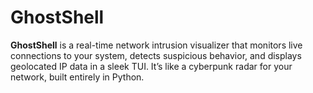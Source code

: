# GhostShell
**GhostShell** is a real-time network intrusion visualizer that monitors live connections to your system, detects suspicious behavior, and displays geolocated IP data in a sleek TUI. It’s like a cyberpunk radar for your network, built entirely in Python.

